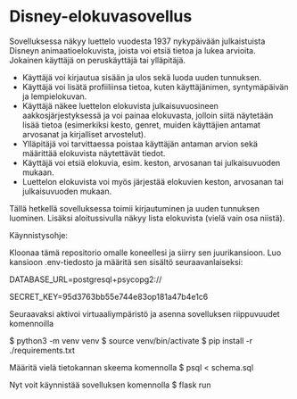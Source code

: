 # Disney-elokuvasovellus
Sovelluksessa näkyy luettelo vuodesta 1937 nykypäivään julkaistuista Disneyn animaatioelokuvista, joista voi etsiä tietoa ja lukea arvioita. Jokainen käyttäjä on peruskäyttäjä tai ylläpitäjä.
- Käyttäjä voi kirjautua sisään ja ulos sekä luoda uuden tunnuksen.
- Käyttäjä voi lisätä profiiliinsa tietoa, kuten käyttäjänimen, syntymäpäivän ja lempielokuvan.
- Käyttäjä näkee luettelon elokuvista julkaisuvuosineen aakkosjärjestyksessä ja voi painaa elokuvasta, jolloin siitä näytetään lisää tietoa (esimerkiksi kesto, genret, muiden käyttäjien antamat arvosanat ja kirjalliset arvostelut).
- Ylläpitäjä voi tarvittaessa poistaa käyttäjän antaman arvion sekä määrittää elokuvista näytettävät tiedot.
- Käyttäjä voi etsiä elokuvia, esim. keston, arvosanan tai julkaisuvuoden mukaan.
- Luettelon elokuvista voi myös järjestää elokuvien keston, arvosanan tai julkaisuvuoden mukaan.

Tällä hetkellä sovelluksessa toimii kirjautuminen ja uuden tunnuksen luominen. Lisäksi aloitussivulla näkyy lista elokuvista (vielä vain osa niistä).


Käynnistysohje:

Kloonaa tämä repositorio omalle koneellesi ja siirry sen juurikansioon. Luo kansioon .env-tiedosto ja määritä sen sisältö seuraavanlaiseksi:

DATABASE_URL=postgresql+psycopg2://

SECRET_KEY=95d3763bb55e744e83op181a47b4e1c6


Seuraavaksi aktivoi virtuaaliympäristö ja asenna sovelluksen riippuvuudet komennoilla

$ python3 -m venv venv
$ source venv/bin/activate
$ pip install -r ./requirements.txt

Määritä vielä tietokannan skeema komennolla
$ psql < schema.sql

Nyt voit käynnistää sovelluksen komennolla
$ flask run
